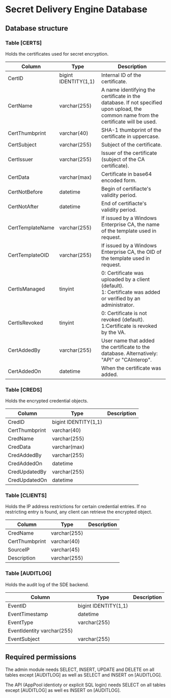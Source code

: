 # Secret Delivery Engine Database


## Database structure

### Table [CERTS]

Holds the certificates used for secret encryption.

| Column | Type | Description |
|---|---|---|
| CertID | bigint IDENTITY(1,1) | Internal ID of the certificate. |
| CertName | varchar(255) | A name identifying the certificate in the database. If not specified upon upload, the common name from the certificate will be used. |
| CertThumbprint | varchar(40) | SHA-1 thumbprint of the certificate in uppercase. |
| CertSubject | varchar(255) | Subject of the certificate. |
| CertIssuer | varchar(255) | Issuer of the certificate (subject of the CA certificate). |
| CertData | varchar(max) | Certificate in base64 encoded form. |
| CertNotBefore | datetime | Begin of certifiacte's validity period.  |
| CertNotAfter | datetime | End of certifiacte's validity period. |
| CertTemplateName | varchar(255) | If issued by a Windows Enterprise CA, the name of the template used in request. |
| CertTemplateOID | varchar(255) | If issued by a Windows Enterprise CA, the OID of the template used in request. |
| CertIsManaged | tinyint | 0: Certificate was uploaded by a client (default).<br />1: Certificate was added or verified by an administrator.  |
| CertIsRevoked | tinyint | 0: Certificate is not revoked (default).<br />1:Certificate is revoked by the VA. |
| CertAddedBy | varchar(255) | User name that added the certificate to the database. Alternatively: "API" or "CAInterop". |
| CertAddedOn | datetime | When the certificate was added. |

### Table [CREDS]

Holds the encrypted credential objects.

| Column | Type | Description |
|---|---|---|
| CredID | bigint IDENTITY(1,1) |  |
| CertThumbprint | varchar(40) |  |
| CredName | varchar(255) |  |
| CredData | varchar(max) |  |
| CredAddedBy | varchar(255) |  |
| CredAddedOn | datetime |  |
| CredUpdatedBy | varchar(255) |  |
| CredUpdatedOn | datetime |  |

### Table [CLIENTS]

Holds the IP address restrictions for certain credential entries. If no restricting entry is found, any client can retrieve the encrypted object.

| Column | Type | Description |
|---|---|---|
| CredName | varchar(255) |  |
| CertThumbprint | varchar(40) |  |
| SourceIP | varchar(45) |  |
| Description |varchar(255) |  |

### Table [AUDITLOG]

Holds the audit log of the SDE backend.

| Column | Type | Description |
|---|---|---|
| EventID | bigint IDENTITY(1,1) |  |
| EventTimestamp | datetime |  |
| EventType | varchar(255) |  |
| EventIdentity varchar(255) |  |
| EventSubject | varchar(255) |  |

## Required permissions

The admin module needs SELECT, INSERT, UPDATE and DELETE on all tables except [AUDITLOG] as well as SELECT and INSERT on [AUDITLOG].

The API (AppPool identioty or explicit SQL login) needs SELECT on all tables except [AUDITLOG] as well es INSERT on [AUDITLOG].

